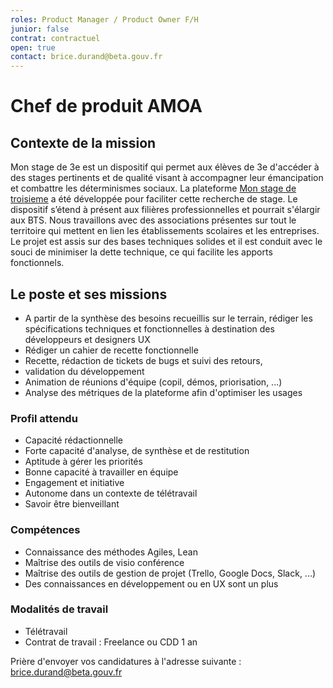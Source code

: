 ```yaml
---
roles: Product Manager / Product Owner F/H  
junior: false
contrat: contractuel
open: true
contact: brice.durand@beta.gouv.fr
---
```


# Chef de produit AMOA

## Contexte de la mission
Mon stage de 3e est un dispositif qui permet aux élèves de 3e d'accéder à des stages
pertinents et de qualité visant à accompagner leur émancipation et combattre les
déterminismes sociaux.
La plateforme [Mon stage de troisieme](https://www.monstagedetroisieme.fr) a été développée pour faciliter cette recherche de stage. Le dispositif s’étend à présent aux filières professionnelles et pourrait s'élargir aux
BTS. Nous travaillons avec des associations présentes sur tout le territoire qui mettent en lien les établissements scolaires et les entreprises.
Le projet est assis sur des bases techniques solides et il est conduit avec le souci de minimiser la dette technique, ce qui facilite les apports fonctionnels.

<!--more-->

## Le poste et ses missions
* A partir de la synthèse des besoins recueillis sur le terrain, rédiger les spécifications techniques et fonctionnelles à destination des développeurs et designers UX
* Rédiger un cahier de recette fonctionnelle
* Recette, rédaction de tickets de bugs et suivi des retours, 
* validation du développement
* Animation de réunions d'équipe (copil, démos, priorisation, ...)
* Analyse des métriques de la plateforme afin d'optimiser les usages

### Profil attendu
* Capacité rédactionnelle
* Forte capacité d'analyse, de synthèse et de restitution
* Aptitude à gérer les priorités
* Bonne capacité à travailler en équipe
* Engagement et initiative
* Autonome dans un contexte de télétravail
* Savoir être bienveillant

### Compétences
* Connaissance des méthodes Agiles, Lean
* Maîtrise des outils de visio conférence
* Maîtrise des outils de gestion de projet (Trello, Google Docs, Slack, ...)
* Des connaissances en développement ou en UX sont un plus

### Modalités de travail
* Télétravail
* Contrat de travail : Freelance ou CDD 1 an

Prière d'envoyer vos candidatures à l'adresse suivante : brice.durand@beta.gouv.fr


